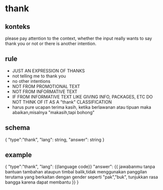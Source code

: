 
# thank
## konteks
please pay attention to the context, whether the input really wants to say thank you or not or there is another intention.


## rule
- JUST AN EXPRESSION OF THANKS
- not telling me to thank you
- no other intentions
- NOT FROM PROMOTIONAL TEXT
- NOT FROM INFORMATIVE TEXT
- IF FROM INFORMATIVE TEXT LIKE GIVING INFO, PACKAGES, ETC DO NOT THINK OF IT AS A "thank" CLASSIFICATION
- harus pure ucapan terima kasih, ketika berlawanan atau tipuan maka abaikan,misalnya "makasih,tapi bohong"

## schema
{
  "type":"thank",
  "lang": string,
  "answer": string
}

## example
{
  "type":"thank",
  "lang": {{language code}}
  "answer": {{ jawabanmu tanpa bantuan tambahan ataupun timbal balik,tidak menggunakan panggilan terutama yang berkaitan dengan gender seperti "pak","buk", tunjukkan rasa bangga karena dapat membantu }}
}
